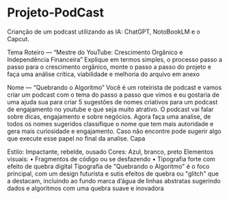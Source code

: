 # Projeto-PodCast

Crianção de um podcast utilizando as IA:  ChatGPT, NotoBookLM e o Capcut.   

Tema Roteiro — “Mestre do YouTube: Crescimento Orgânico e Independência Financeira”
Explique em termos simples, o processo passo a passo para o crescimento orgânico, monte o passo a passo do projeto e faça uma análise crítica, viabilidade e melhoria do arquivo em anexo

Nome — “Quebrando o Algoritmo”
Você é um roteirista de podcast e vamos criar um podcast com o tema do passo a passo que vimos e eu gostaria de uma ajuda sua para criar 5 sugestões de nomes criativos para um podcast de engajamento no youtube e que seja muito atrativo. O podcast vai falar sobre dicas, engajamento e sobre negócios.
Agora faça uma analise, de todos os nomes sugeridos classifique o nome que tem mais autoridade e gera mais curiosidade e engajamento. Caso não encontre pode sugerir algo que execute esse papel no final da analise.
Capa 

Estilo: Impactante, rebelde, ousado
Cores: Azul, branco, preto
Elementos visuais:
•	Fragmentos de código ou se desfazendo
•	Tipografia forte com efeito de quebra digital
Tipografia de "Quebrando o Algoritmo" é o foco principal, com um design futurista e sutis efeitos de quebra ou "glitch" que a destacam, incluindo ao fundo marca d’água de linhas abstratas sugerindo dados e algoritmos com uma quebra suave e inovadora
